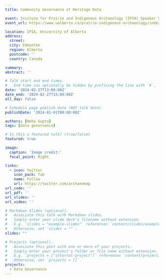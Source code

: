 ```yaml
---
title: Community Governance of Heritage Data

event: Insitute for Prairie and Indigenous Archaeology (IPIA) Speaker Series
event_url: https://www.ualberta.ca/prairie-indigenous-archaeology/index.html

location: IPIA, University of Alberta
address:
  street: 
  city: Edmonton
  region: Alberta
  postcode: ''
  country: Canada

summary: 
abstract: ''

# Talk start and end times.
#   End time can optionally be hidden by prefixing the line with `#`.
date: '2024-02-27T13:00:00Z'
date_end: '2024-02-27T15:00:00Z'
all_day: false

# Schedule page publish date (NOT talk date).
publishDate: '2024-01-01T00:00:00Z'

authors: [Neha Gupta]
tags: [data governance]

# Is this a featured talk? (true/false)
featured: true

image:
  caption: 'Image credit:'
  focal_point: Right

links:
  - icon: twitter
    icon_pack: fab
    name: Follow
    url: https://twitter.com/archaeomap
url_code: ''
url_pdf: ''
url_slides: ''
url_video: ''

# Markdown Slides (optional).
#   Associate this talk with Markdown slides.
#   Simply enter your slide deck's filename without extension.
#   E.g. `slides = "example-slides"` references `content/slides/example-slides.md`.
#   Otherwise, set `slides = ""`.
slides: ""

# Projects (optional).
#   Associate this post with one or more of your projects.
#   Simply enter your project's folder or file name without extension.
#   E.g. `projects = ["internal-project"]` references `content/project/deep-learning/index.md`.
#   Otherwise, set `projects = []`.
projects:
  - Data Governance
---
```

